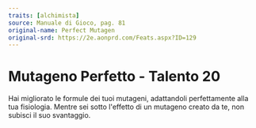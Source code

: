 ```yaml
---
traits: [alchimista]
source: Manuale di Gioco, pag. 81
original-name: Perfect Mutagen
original-srd: https://2e.aonprd.com/Feats.aspx?ID=129
---
```


# Mutageno Perfetto - Talento 20

Hai migliorato le formule dei tuoi mutageni, adattandoli perfettamente alla tua
fisiologia. Mentre sei sotto l'effetto di un mutageno creato da te, non subisci
il suo svantaggio.
